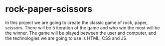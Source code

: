 # rock-paper-scissors

In this project we are going to create the classic game of rock, paper, scissors.
There will be 5 iteration of the game and who win the most will be the winner. The game will be played between the user and computer, and the technologies we are going to use is HTML, CSS and JS.
